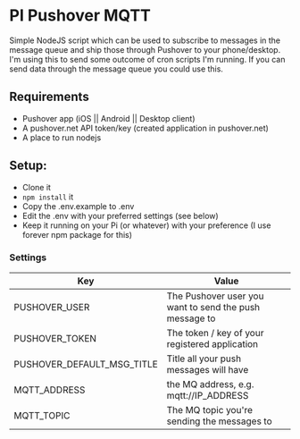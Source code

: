 # PI Pushover MQTT

Simple NodeJS script which can be used to subscribe to messages in the message queue and ship those through Pushover to your phone/desktop. I'm using this to send some outcome of cron scripts I'm running. If you can send data through the message queue you could use this.

## Requirements

- Pushover app (iOS || Android || Desktop client)
- A pushover.net API token/key (created application in pushover.net)
- A place to run nodejs

## Setup:

- Clone it
- `npm install` it
- Copy the .env.example to .env
- Edit the .env with your preferred settings (see below)
- Keep it running on your Pi (or whatever) with your preference (I use forever npm package for this)

### Settings 

| Key | Value |
|-----|-----|
|PUSHOVER_USER| The Pushover user you want to send the push message to |
|PUSHOVER_TOKEN| The token / key of your registered application |
|PUSHOVER_DEFAULT_MSG_TITLE| Title all your push messages will have |
|MQTT_ADDRESS| the MQ address, e.g. mqtt://IP_ADDRESS |
|MQTT_TOPIC| The MQ topic you're sending the messages to |